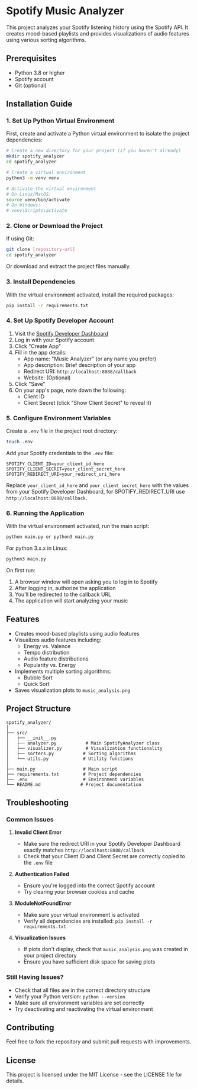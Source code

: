 # Spotify Music Analyzer

This project analyzes your Spotify listening history using the Spotify API. It creates mood-based playlists and provides visualizations of audio features using various sorting algorithms.

## Prerequisites

- Python 3.8 or higher
- Spotify account
- Git (optional)

## Installation Guide

### 1. Set Up Python Virtual Environment

First, create and activate a Python virtual environment to isolate the project dependencies:

```bash
# Create a new directory for your project (if you haven't already)
mkdir spotify_analyzer
cd spotify_analyzer

# Create a virtual environment
python3 -m venv venv

# Activate the virtual environment
# On Linux/MacOS:
source venv/bin/activate
# On Windows:
# venv\Scripts\activate
```

### 2. Clone or Download the Project

If using Git:
```bash
git clone [repository-url]
cd spotify_analyzer
```

Or download and extract the project files manually.

### 3. Install Dependencies

With the virtual environment activated, install the required packages:
```bash
pip install -r requirements.txt
```

### 4. Set Up Spotify Developer Account

1. Visit the [Spotify Developer Dashboard](https://developer.spotify.com/dashboard)
2. Log in with your Spotify account
3. Click "Create App"
4. Fill in the app details:
   - App name: "Music Analyzer" (or any name you prefer)
   - App description: Brief description of your app
   - Redirect URI: `http://localhost:8888/callback`
   - Website: (Optional)
5. Click "Save"
6. On your app's page, note down the following:
   - Client ID
   - Client Secret (click "Show Client Secret" to reveal it)

### 5. Configure Environment Variables

Create a `.env` file in the project root directory:
```bash
touch .env
```

Add your Spotify credentials to the `.env` file:
```plaintext
SPOTIFY_CLIENT_ID=your_client_id_here
SPOTIFY_CLIENT_SECRET=your_client_secret_here
SPOTIFY_REDIRECT_URI=your_redirect_uri_here
```

Replace `your_client_id_here` and `your_client_secret_here` with the values from your Spotify Developer Dashboard, for SPOTIFY_REDIRECT_URI use `http://localhost:8888/callback`.

### 6. Running the Application

With the virtual environment activated, run the main script:
```bash
python main.py or python3 main.py
```
For python 3.x.x in Linux:
```bash
python3 main.py
```

On first run:
1. A browser window will open asking you to log in to Spotify
2. After logging in, authorize the application
3. You'll be redirected to the callback URL
4. The application will start analyzing your music

## Features

- Creates mood-based playlists using audio features
- Visualizes audio features including:
  - Energy vs. Valence
  - Tempo distribution
  - Audio feature distributions
  - Popularity vs. Energy
- Implements multiple sorting algorithms:
  - Bubble Sort
  - Quick Sort
- Saves visualization plots to `music_analysis.png`

## Project Structure
```
spotify_analyzer/
│
├── src/
│   ├── __init__.py
│   ├── analyzer.py           # Main SpotifyAnalyzer class
│   ├── visualizer.py         # Visualization functionality
│   ├── sorters.py           # Sorting algorithms
│   └── utils.py             # Utility functions
│
├── main.py                  # Main script
├── requirements.txt         # Project dependencies
├── .env                     # Environment variables
└── README.md               # Project documentation
```

## Troubleshooting

### Common Issues

1. **Invalid Client Error**
   - Make sure the redirect URI in your Spotify Developer Dashboard exactly matches `http://localhost:8888/callback`
   - Check that your Client ID and Client Secret are correctly copied to the `.env` file

2. **Authentication Failed**
   - Ensure you're logged into the correct Spotify account
   - Try clearing your browser cookies and cache

3. **ModuleNotFoundError**
   - Make sure your virtual environment is activated
   - Verify all dependencies are installed: `pip install -r requirements.txt`

4. **Visualization Issues**
   - If plots don't display, check that `music_analysis.png` was created in your project directory
   - Ensure you have sufficient disk space for saving plots

### Still Having Issues?

- Check that all files are in the correct directory structure
- Verify your Python version: `python --version`
- Make sure all environment variables are set correctly
- Try deactivating and reactivating the virtual environment

## Contributing

Feel free to fork the repository and submit pull requests with improvements.

## License

This project is licensed under the MIT License - see the LICENSE file for details.